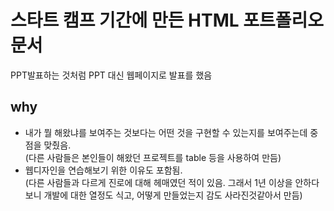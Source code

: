 # 스타트 캠프 기간에 만든 HTML 포트폴리오 문서  
PPT발표하는 것처럼 PPT 대신 웹페이지로 발표를 했음

## why  
* 내가 뭘 해왔냐를 보여주는 것보다는 어떤 것을 구현할 수 있는지를 보여주는데 중점을 맞췄음.  
  (다른 사람들은 본인들이 해왔던 프로젝트를 table 등을 사용하여 만듬)  
* 웹디자인을 연습해보기 위한 이유도 포함됨.  
  (다른 사람들과 다르게 진로에 대해 헤매였던 적이 있음. 그래서 1년 이상을 안하다보니 개발에 대한 열정도 식고, 어떻게 만들었는지 감도 사라진것같아서 만듬)  
